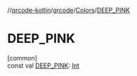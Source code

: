 //[qrcode-kotlin](../../../index.md)/[qrcode](../index.md)/[Colors](index.md)/[DEEP_PINK](-d-e-e-p_-p-i-n-k.md)

# DEEP_PINK

[common]\
const val [DEEP_PINK](-d-e-e-p_-p-i-n-k.md): [Int](https://kotlinlang.org/api/latest/jvm/stdlib/kotlin/-int/index.html)
